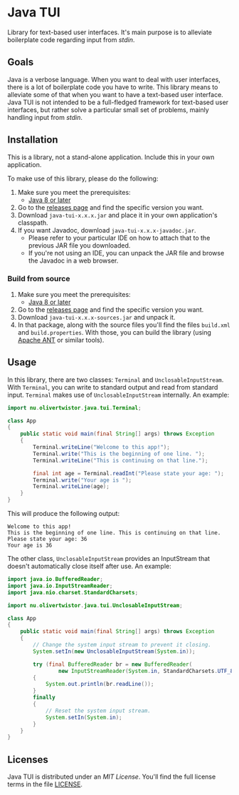 # Java TUI

Library for text-based user interfaces. It's main purpose is to alleviate boilerplate code regarding input from _stdin_.

## Goals

Java is a verbose language. When you want to deal with user interfaces, there is a lot of boilerplate code you have to
write. This library means to alleviate some of that when you want to have a text-based user interface. Java TUI is not
intended to be a full-fledged framework for text-based user interfaces, but rather solve a particular small set of
problems, mainly handling input from *stdin*.

## Installation

This is a library, not a stand-alone application. Include this in your own application.

To make use of this library, please do the following:

1. Make sure you meet the prerequisites:
    * [Java 8 or later][javadl]
1. Go to the [releases page][releasesPage] and find the specific version you want.
1. Download `java-tui-x.x.x.jar` and place it in your own application's classpath.
1. If you want Javadoc, download `java-tui-x.x.x-javadoc.jar`.
    * Please refer to your particular IDE on how to attach that to the previous JAR file you downloaded.
    * If you're not using an IDE, you can unpack the JAR file and browse the Javadoc in a web browser.

### Build from source

1. Make sure you meet the prerequisites:
    * [Java 8 or later][javadl]
1. Go to the [releases page][releasesPage] and find the specific version you want.
1. Download `java-tui-x.x.x-sources.jar` and unpack it.
1. In that package, along with the source files you'll find the files `build.xml` and `build.properties`. With those,
   you can build the library (using [Apache ANT](https://ant.apache.org/) or similar tools).

## Usage

In this library, there are two classes: `Terminal` and `UnclosableInputStream`. With `Terminal`, you can write to
standard output and read from standard input. `Terminal` makes use of `UnclosableInputStream` internally. An example:

```java
import nu.olivertwistor.java.tui.Terminal;

class App
{
	public static void main(final String[] args) throws Exception
	{
		Terminal.writeLine("Welcome to this app!");
		Terminal.write("This is the beginning of one line. ");
		Terminal.writeLine("This is continuing on that line.");

		final int age = Terminal.readInt("Please state your age: ");
		Terminal.write("Your age is ");
		Terminal.writeLine(age);
	}
}
```

This will produce the following output:

```
Welcome to this app!
This is the beginning of one line. This is continuing on that line.
Please state your age: 36
Your age is 36
```

The other class, `UnclosableInputStream` provides an InputStream that doesn't automatically close itself after use. An
example:

```java
import java.io.BufferedReader;
import java.io.InputStreamReader;
import java.nio.charset.StandardCharsets;

import nu.olivertwistor.java.tui.UnclosableInputStream;

class App
{
	public static void main(final String[] args) throws Exception
	{
		// Change the system input stream to prevent it closing.
		System.setIn(new UnclosableInputStream(System.in));

		try (final BufferedReader br = new BufferedReader(
				new InputStreamReader(System.in, StandardCharsets.UTF_8)))
		{
			System.out.println(br.readLine());
		}
		finally
		{
			// Reset the system input stream.
			System.setIn(System.in);
		}
	}
}
```

## Licenses

Java TUI is distributed under an *MIT License*. You'll find the full license terms in the file [LICENSE](LICENSE).


[javadl]: https://java.com/download/

[releasesPage]: https://github.com/olivertwistor/java-tui/releases
